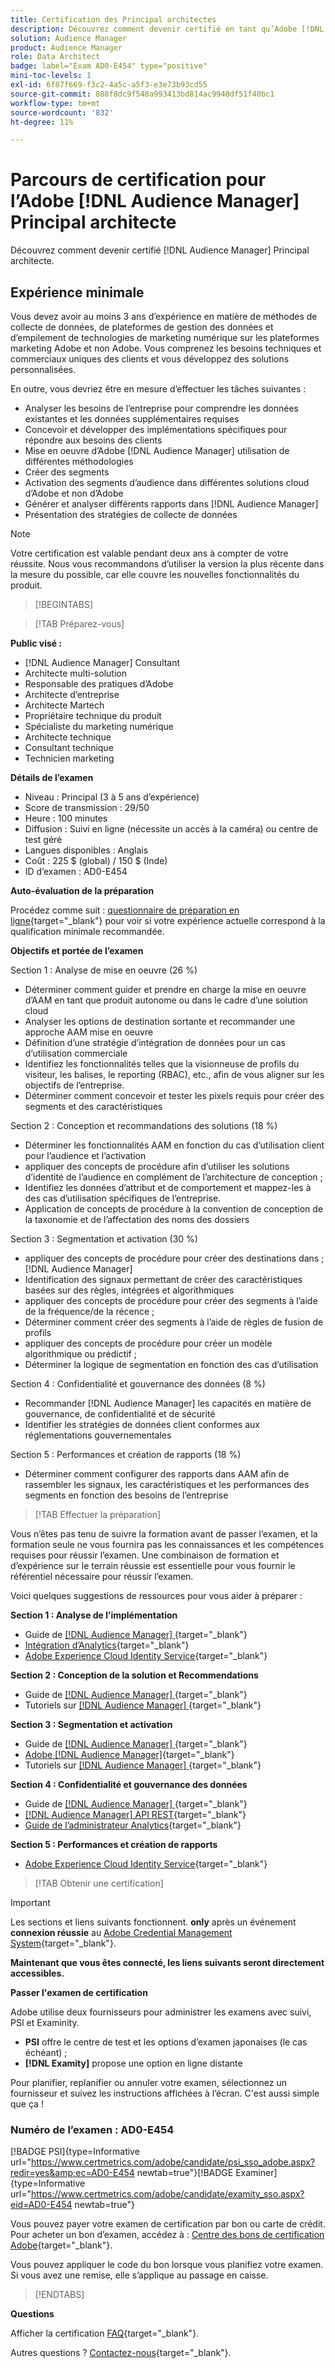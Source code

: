 ```yaml
---
title: Certification des Principal architectes
description: Découvrez comment devenir certifié en tant qu’Adobe [!DNL Audience Manager] Principal architecte.
solution: Audience Manager
product: Audience Manager
role: Data Architect
badge: label="Exam AD0-E454" type="positive"
mini-toc-levels: 1
exl-id: 6f87f669-f3c2-4a5c-a5f3-e3e73b93cd55
source-git-commit: 888f8dc9f548a993413bd814ac9940df51f40bc1
workflow-type: tm+mt
source-wordcount: '832'
ht-degree: 11%

---
```


# Parcours de certification pour l’Adobe [!DNL Audience Manager] Principal architecte

Découvrez comment devenir certifié [!DNL Audience Manager] Principal architecte.

## Expérience minimale

Vous devez avoir au moins 3 ans d’expérience en matière de méthodes de collecte de données, de plateformes de gestion des données et d’empilement de technologies de marketing numérique sur les plateformes marketing Adobe et non Adobe. Vous comprenez les besoins techniques et commerciaux uniques des clients et vous développez des solutions personnalisées.

En outre, vous devriez être en mesure d’effectuer les tâches suivantes :

* Analyser les besoins de l’entreprise pour comprendre les données existantes et les données supplémentaires requises
* Concevoir et développer des implémentations spécifiques pour répondre aux besoins des clients
* Mise en oeuvre d’Adobe [!DNL Audience Manager] utilisation de différentes méthodologies
* Créer des segments
* Activation des segments d’audience dans différentes solutions cloud d’Adobe et non d’Adobe
* Générer et analyser différents rapports dans [!DNL Audience Manager]
* Présentation des stratégies de collecte de données

>[!NOTE]
>
>Votre certification est valable pendant deux ans à compter de votre réussite. Nous vous recommandons d’utiliser la version la plus récente dans la mesure du possible, car elle couvre les nouvelles fonctionnalités du produit.

>[!BEGINTABS]

>[!TAB Préparez-vous]

**Public visé :**

* [!DNL Audience Manager] Consultant
* Architecte multi-solution
* Responsable des pratiques d’Adobe
* Architecte d’entreprise
* Architecte Martech
* Propriétaire technique du produit
* Spécialiste du marketing numérique
* Architecte technique
* Consultant technique
* Technicien marketing

**Détails de l’examen**

* Niveau : Principal (3 à 5 ans d’expérience)
* Score de transmission : 29/50
* Heure : 100 minutes
* Diffusion : Suivi en ligne (nécessite un accès à la caméra) ou centre de test géré
* Langues disponibles : Anglais
* Coût : 225 $ (global) / 150 $ (Inde)
* ID d’examen : AD0-E454

**Auto-évaluation de la préparation**

Procédez comme suit : [questionnaire de préparation en ligne](https://scorpion.caveon.com/launchpad/ad-q-e407-readiness-questionnaire-for-adobe-target-architect-master-exam-copy-b5z40t/ad-q-e454-readiness-questionnaire-for-adobe-audience-manager-architect-master){target="_blank"} pour voir si votre expérience actuelle correspond à la qualification minimale recommandée.

**Objectifs et portée de l’examen**

Section 1 : Analyse de mise en oeuvre (26 %)

* Déterminer comment guider et prendre en charge la mise en oeuvre d’AAM en tant que produit autonome ou dans le cadre d’une solution cloud
* Analyser les options de destination sortante et recommander une approche AAM mise en oeuvre
* Définition d’une stratégie d’intégration de données pour un cas d’utilisation commerciale
* Identifiez les fonctionnalités telles que la visionneuse de profils du visiteur, les balises, le reporting (RBAC), etc., afin de vous aligner sur les objectifs de l’entreprise.
* Déterminer comment concevoir et tester les pixels requis pour créer des segments et des caractéristiques

Section 2 : Conception et recommandations des solutions (18 %)

* Déterminer les fonctionnalités AAM en fonction du cas d’utilisation client pour l’audience et l’activation
* appliquer des concepts de procédure afin d’utiliser les solutions d’identité de l’audience en complément de l’architecture de conception ;
* Identifiez les données d’attribut et de comportement et mappez-les à des cas d’utilisation spécifiques de l’entreprise.
* Application de concepts de procédure à la convention de conception de la taxonomie et de l’affectation des noms des dossiers

Section 3 : Segmentation et activation (30 %)

* appliquer des concepts de procédure pour créer des destinations dans ; [!DNL Audience Manager]
* Identification des signaux permettant de créer des caractéristiques basées sur des règles, intégrées et algorithmiques
* appliquer des concepts de procédure pour créer des segments à l’aide de la fréquence/de la récence ;
* Déterminer comment créer des segments à l’aide de règles de fusion de profils
* appliquer des concepts de procédure pour créer un modèle algorithmique ou prédictif ;
* Déterminer la logique de segmentation en fonction des cas d’utilisation

Section 4 : Confidentialité et gouvernance des données (8 %)

* Recommander [!DNL Audience Manager] les capacités en matière de gouvernance, de confidentialité et de sécurité
* Identifier les stratégies de données client conformes aux réglementations gouvernementales

Section 5 : Performances et création de rapports (18 %)

* Déterminer comment configurer des rapports dans AAM afin de rassembler les signaux, les caractéristiques et les performances des segments en fonction des besoins de l’entreprise

>[!TAB Effectuer la préparation]

Vous n’êtes pas tenu de suivre la formation avant de passer l’examen, et la formation seule ne vous fournira pas les connaissances et les compétences requises pour réussir l’examen. Une combinaison de formation et d’expérience sur le terrain réussie est essentielle pour vous fournir le référentiel nécessaire pour réussir l’examen.

Voici quelques suggestions de ressources pour vous aider à préparer :

**Section 1 : Analyse de l’implémentation**

* Guide de [[!DNL Audience Manager] ](https://experienceleague.adobe.com/docs/audience-manager/user-guide/aam-home.html?lang=fr){target="_blank"}
* [Intégration d’Analytics](https://experienceleague.adobe.com/docs/analytics/integration/home.html?lang=fr){target="_blank"}
* [Adobe Experience Cloud Identity Service](https://experienceleague.adobe.com/docs/id-service/using/home.html?lang=fr){target="_blank"}

**Section 2 : Conception de la solution et Recommendations**

* Guide de [[!DNL Audience Manager] ](https://experienceleague.adobe.com/docs/audience-manager/user-guide/aam-home.html?lang=fr){target="_blank"}
* Tutoriels sur [[!DNL Audience Manager] ](https://docs.adobe.com/content/help/fr-FR/experience-cloud/user-guides/home.translate.html){target="_blank"}

**Section 3 : Segmentation et activation**

* Guide de [[!DNL Audience Manager] ](https://experienceleague.adobe.com/docs/audience-manager/user-guide/aam-home.html?lang=fr){target="_blank"}
* [Adobe [!DNL Audience Manager]](https://experienceleaguecommunities.adobe.com/t5/adobe-audience-manager/ct-p/adobe-audience-manager-community?profile.language=fr){target="_blank"}
* Tutoriels sur [[!DNL Audience Manager] ](https://docs.adobe.com/content/help/fr-FR/experience-cloud/user-guides/home.translate.html){target="_blank"}

**Section 4 : Confidentialité et gouvernance des données**

* Guide de [[!DNL Audience Manager] ](https://experienceleague.adobe.com/docs/audience-manager/user-guide/aam-home.html?lang=fr){target="_blank"}
* [[!DNL Audience Manager] API REST](https://bank.demdex.com/portal/swagger/index.html#/Segments%20API){target="_blank"}
* [Guide de l’administrateur Analytics](https://experienceleague.adobe.com/docs/analytics/admin/home.html?lang=fr){target="_blank"}

**Section 5 : Performances et création de rapports**

* [Adobe Experience Cloud Identity Service](https://experienceleague.adobe.com/docs/id-service/using/home.html?lang=fr){target="_blank"}

>[!TAB Obtenir une certification]

>[!IMPORTANT]
>
>Les sections et liens suivants fonctionnent. **only** après un événement **connexion réussie** au [Adobe Credential Management System](https://www.certmetrics.com/adobe){target="_blank"}.


**Maintenant que vous êtes connecté, les liens suivants seront directement accessibles.**

**Passer l&#39;examen de certification**

Adobe utilise deux fournisseurs pour administrer les examens avec suivi, PSI et Examinity.

* **PSI** offre le centre de test et les options d’examen japonaises (le cas échéant) ;
* **[!DNL Examity]** propose une option en ligne distante

Pour planifier, replanifier ou annuler votre examen, sélectionnez un fournisseur et suivez les instructions affichées à l’écran. C&#39;est aussi simple que ça !

### Numéro de l’examen : AD0-E454

[!BADGE PSI]{type=Informative url="https://www.certmetrics.com/adobe/candidate/psi_sso_adobe.aspx?redir=yes&amp;ec=AD0-E454 newtab=true"}[!BADGE Examiner]{type=Informative url="https://www.certmetrics.com/adobe/candidate/examity_sso.aspx?eid=AD0-E454 newtab=true"}

Vous pouvez payer votre examen de certification par bon ou carte de crédit. Pour acheter un bon d’examen, accédez à : [Centre des bons de certification Adobe](https://market.xvoucher.com/adobe/global){target="_blank"}.

Vous pouvez appliquer le code du bon lorsque vous planifiez votre examen. Si vous avez une remise, elle s’applique au passage en caisse.

>[!ENDTABS]

**Questions**

Afficher la certification [FAQ](https://experienceleague.adobe.com/docs/certification/certification/faq.html){target="_blank"}.

Autres questions ? [Contactez-nous](mailto:certif@adobe.com){target="_blank"}.
